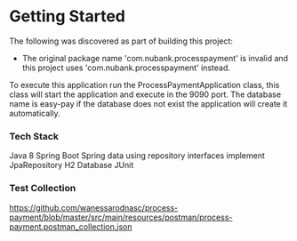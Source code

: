 # Getting Started
The following was discovered as part of building this project:

* The original package name 'com.nubank.processpayment' is invalid and this project uses 'com.nubank.processpayment' instead.

To execute this application run the ProcessPaymentApplication class, this class will start the application and execute in the 9090 port. 
The database name is easy-pay if the database does not exist the application will create it automatically. 

### Tech Stack
Java 8 
Spring Boot 
Spring data using repository interfaces implement JpaRepository
H2 Database
JUnit

### Test Collection 

https://github.com/wanessarodnasc/process-payment/blob/master/src/main/resources/postman/process-payment.postman_collection.json
